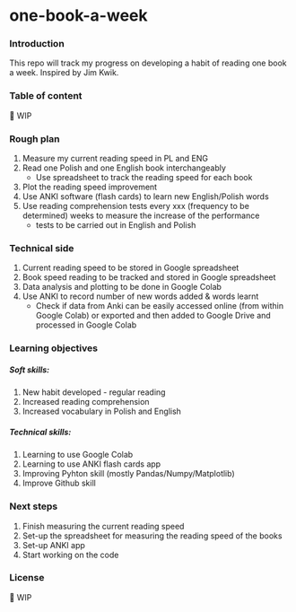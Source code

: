 # one-book-a-week

### Introduction

This repo will track my progress on developing a habit of reading one book a week. Inspired by Jim Kwik.


### Table of content

:wrench: WIP

### Rough plan

1. Measure my current reading speed in PL and ENG
2. Read one Polish and one English book interchangeably
   - Use spreadsheet to track the reading speed for each book 
3. Plot the reading speed improvement
4. Use ANKI software (flash cards) to learn new English/Polish words
5. Use reading comprehension tests every xxx (frequency to be determined) weeks to measure the increase of the performance
   - tests to be carried out in English and Polish


### Technical side

1. Current reading speed to be stored in Google spreadsheet
2. Book speed reading to be tracked and stored in Google spreadsheet
3. Data analysis and plotting to be done in Google Colab
4. Use ANKI to record number of new words added & words learnt
   - Check if data from Anki can be easily accessed online (from within Google Colab) or exported and then added to Google Drive  and processed in Google Colab 
  

### Learning objectives

##### Soft skills:

1. New habit developed - regular reading
2. Increased reading comprehension
3. Increased vocabulary in Polish and English

##### Technical skills:

1. Learning to use Google Colab
2. Learning to use ANKI flash cards app
3. Improving Pyhton skill (mostly Pandas/Numpy/Matplotlib)
4. Improve Github skill


### Next steps

1. Finish measuring the current reading speed
2. Set-up the spreadsheet for measuring the reading speed of the books
3. Set-up ANKI app
4. Start working on the code


### License

:wrench: WIP
